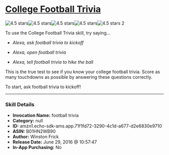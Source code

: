 # [College Football Trivia](http://alexa.amazon.com/#skills/amzn1.echo-sdk-ams.app.71f1fd72-3290-4c1d-a677-d2e6830e9710)
![4.5 stars](../../images/ic_star_black_18dp_1x.png)![4.5 stars](../../images/ic_star_black_18dp_1x.png)![4.5 stars](../../images/ic_star_black_18dp_1x.png)![4.5 stars](../../images/ic_star_black_18dp_1x.png)![4.5 stars](../../images/ic_star_half_black_18dp_1x.png) 2

To use the College Football Trivia skill, try saying...

* *Alexa, ask football trivia to kickoff*

* *Alexa, open football trivia*

* *Alexa, tell football trivia to hike the ball*

This is the true test to see if you know your college football trivia. Score as many touchdowns as possible by answering these questions correctly. 

To start, ask football trivia to kickoff!

***

### Skill Details

* **Invocation Name:** football trivia
* **Category:** null
* **ID:** amzn1.echo-sdk-ams.app.71f1fd72-3290-4c1d-a677-d2e6830e9710
* **ASIN:** B01HN2WB90
* **Author:** Winston Frick
* **Release Date:** June 29, 2016 @ 10:57:47
* **In-App Purchasing:** No
